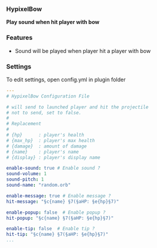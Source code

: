 ### HypixelBow
**Play sound when hit player with bow**


### Features
* Sound will be played when player hit a player with bow


### Settings
To edit settings, open config.yml in plugin folder

```yml
---
# HypixelBow Configuration File

# will send to launched player and hit the projectile
# not to send, set to false.
#
# Replacement
#
# {hp}      : player's health
# {max_hp}  : player's max health
# {damage}  : amount of damage
# {name}    : player's name
# {display} : player's display name

enable-sound: true # Enable sound ?
sound-volume: 1
sound-pitch: 1
sound-name: "random.orb"

enable-message: true # Enable message ?
hit-message: "§c{name} §7(§aHP: §e{hp}§7)"

enable-popup: false  # Enable popup ?
hit-popup: "§c{name} §7(§aHP: §e{hp}§7)"

enable-tip: false  # Enable tip ?
hit-tip: "§c{name} §7(§aHP: §e{hp}§7)"
...
```
